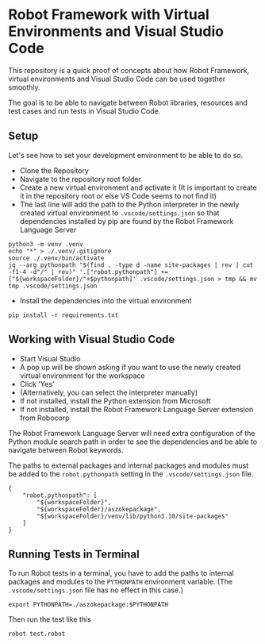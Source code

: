 # Robot Framework with Virtual Environments and Visual Studio Code

This repository is a quick proof of concepts about how Robot Framework, virtual environments and Visual Studio Code can be used together smoothly.

The goal is to be able to navigate between Robot libraries, resources and test cases and run tests in Visual Studio Code.

## Setup

Let's see how to set your development environment to be able to do so.

- Clone the Repository
- Navigate to the repository root folder
- Create a new virtual environment and activate it (It is important to create it in the repository root or else VS Code seems to not find it)
- The last line will add the path to the Python interpreter in the newly created virtual environment to `.vscode/settings.json` so that dependencies installed by pip are found by the Robot Framework Language Server

```
python3 -m venv .venv
echo "*" > ./.venv/.gitignore
source ./.venv/bin/activate
jq --arg pythonpath "$(find . -type d -name site-packages | rev | cut -f1-4 -d"/" | rev)" '.["robot.pythonpath"] += ["${workspaceFolder}/"+$pythonpath]' .vscode/settings.json > tmp && mv tmp .vscode/settings.json
```

- Install the dependencies into the virtual environment

```
pip install -r requirements.txt
```

## Working with Visual Studio Code

- Start Visual Studio
- A pop up will be shown asking if you want to use the newly created virtual environment for the workspace
- Click 'Yes'
- (Alternatively, you can select the interpreter manually)
- If not installed, install the Python extension from Microsoft
- If not installed, install the Robot Framework Language Server extension from Robocorp

The Robot Framework Language Server will need extra configuration of the Python module search path in order to see the dependencies and be able to navigate between Robot keywords.

The paths to external packages and internal packages and modules must be added to the `robot.pythonpath` setting in the `.vscode/settings.json` file.

```
{
    "robot.pythonpath": [
        "${workspaceFolder}",
        "${workspaceFolder}/aszokepackage",
        "${workspaceFolder}/venv/lib/python3.10/site-packages"
    ]
}
```

## Running Tests in Terminal

To run Robot tests in a terminal, you have to add the paths to internal packages and modules to the `PYTHONPATH` environment variable. (The `.vscode/settings.json` file has no effect in this case.)

```
export PYTHONPATH=./aszokepackage:$PYTHONPATH
```
Then run the test like this

```
robot test.robot
```